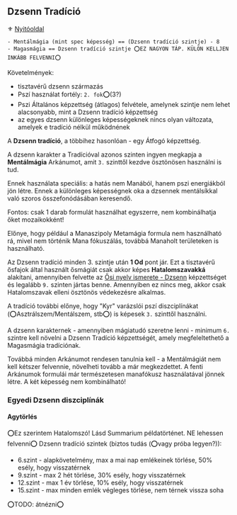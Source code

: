 ## Dzsenn Tradíció

⚜️ [Nyitóoldal](start.md)

```
- Mentálmágia (mint spec képesség) == (Dzsenn tradíció szintje) - 8
- Magasmágia == Dzsenn tradíció szintje ⭕EZ NAGYON TÁP. KÜLÖN KELLJEN INKÁBB FELVENNI⭕
```

Követelmények:
- tisztavérű dzsenn származás
- Pszí használat fortély: `2. fok`⭕(3?)
- Pszi Általános képzettség (átlagos) felvétele, amelynek szintje nem lehet alacsonyabb, mint a Dzsenn tradíció képzettség
- az egyes dzsenn különleges képességeknek nincs olyan változata, amelyek e tradíció nélkül működnének

A **Dzsenn tradíció**, a többihez hasonlóan - egy Átfogó képzettség.

A dzsenn karakter a Tradícióval azonos szinten ingyen megkapja a **Mentálmágia** Arkánumot, amit `3.` szinttől kezdve ösztönösen használni is tud.

Ennek használata speciális: a hatás nem Manából, hanem pszi energiákból jön létre. Ennek a különleges képességnek oka a dzsennek mentálsíkkal való szoros összefonódásában keresendő.

Fontos: csak 1 darab formulát használhat egyszerre, nem kombinálhatja őket mozaikokként!

Előnye, hogy például a Manaszipoly Metamágia formula nem használható rá, mivel nem történik Mana fókuszálás, továbbá Manaholt területeken is használható.

Az Dzsenn tradíció minden 3. szintje után **1 Od** pont jár. Ezt a tisztavérű ősfajok által használt ősmágiát csak akkor képes **Hatalomszavakká** alakítani, amennyiben felvette az [Ősi nyelv ismerete - Dzsenn](kepzettsegek/osi_nyelv_ismerete.md) képzettséget és legalább `9.` szinten jártas benne. Amennyiben ez nincs meg, akkor csak Hatalomszavak elleni ösztönös védekezésre alkalmas.

A tradíció további előnye, hogy "Kyr" varázslói pszí diszciplínákat (⭕Asztrálszem/Mentálszem, stb⭕) is képesek `3.` szinttől használni.

A dzsenn karakternek - amennyiben mágiatudó szeretne lenni - minimum `6.` szintre kell növelni a Dzsenn Tradíció képzettségét, amely megfeleltethető a Magasmágia tradíciónak.

Továbbá minden Arkánumot rendesen tanulnia kell - a Mentálmágiát nem kell kétszer felvennie, növelheti tovább a már megkezdettet. A fenti Arkánumok formulái már természetesen manafókusz használatával jönnek létre. A két képesség nem kombinálható!

### Egyedi Dzsenn diszciplínák

#### Agytörlés
⭕Ez szerintem Hatalomszó! Lásd Summarium példatörténet. NE lehessen felvenni⭕
Dzsenn tradíció szintek (biztos tudás (⭕vagy próba legyen?)):
- 6.szint - alapkövetelmény, max a mai nap emlékeinek törlése, 50% esély, hogy visszatérnek
- 9.szint - max 2 hét törlése, 30% esély, hogy visszatérnek
- 12.szint - max 1 év törlése, 10% esély, hogy visszatérnek
- 15.szint - max minden emlék végleges törlése, nem térnek vissza soha

⭕TODO: átnézni⭕
